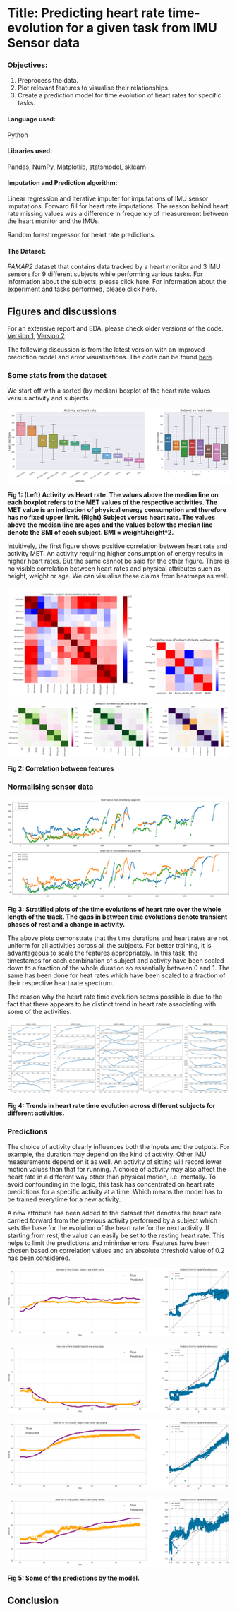 # Title: Predicting heart rate time-evolution for a given task from IMU Sensor data 

### Objectives:
1. Preprocess the data.
2. Plot relevant features to visualise their relationships.
4. Create a prediction model for time evolution of heart rates for specific tasks.

#### Language used:
Python

#### Libraries used:
Pandas, NumPy, Matplotlib, statsmodel, sklearn

#### Imputation and Prediction algorithm:
Linear regression and Iterative imputer for imputations of IMU sensor imputations. Forward fill for heart rate imputations. The reason behind heart rate missing values was a difference in frequency of measurement between the heart monitor and the IMUs.

Random forest regressor for heart rate predictions.

#### The Dataset:
*PAMAP2* dataset that contains data tracked by a heart monitor and 3 IMU sensors for 9 different subjects while performing various tasks. For information about the subjects, please click here. For information about the experiment and tasks performed, please click here.



## Figures and discussions

For an extensive report and EDA, please check older versions of the code. [Version 1](https://github.com/rud-ninja/IMU_Sensors_EDA/blob/main/IMU_sensor_analysis_code.ipynb), [Version 2](https://github.com/rud-ninja/IMU_Sensors_EDA/blob/main/IMU_new_2.ipynb)

The following discussion is from the latest version with an improved prediction model and error visualisations. The code can be found [here](https://github.com/rud-ninja/IMU_Sensors_EDA/blob/main/IMU4.ipynb).


### Some stats from the dataset

We start off with a sorted (by median) boxplot of the heart rate values versus activity and subjects.

![](https://github.com/rud-ninja/IMU_Sensors_EDA/blob/main/imgs/boxplots_hr.png)

**Fig 1: (Left) Activity vs Heart rate. The values above the median line on each boxplot refers to the MET values of the respective activities. The MET value is an indication of physical energy consumption and therefore has no fixed upper limit. (Right) Subject versus heart rate. The values above the median line are ages and the values below the median line denote the BMI of each subject. BMI = weight/height^2.**

Intuitively, the first figure shows positive correlation between heart rate and activity MET. An activity requiring higher consumption of energy results in higher heart rates. But the same cannot be said for the other figure. There is no visible correlation between heart rates and physical attributes such as height, weight or age. We can visualise these claims from heatmaps as well.

![](https://github.com/rud-ninja/IMU_Sensors_EDA/blob/main/imgs/clubbed_heatmaps.jpg)
![](https://github.com/rud-ninja/IMU_Sensors_EDA/blob/main/imgs/corr_imu_pa.png)

**Fig 2: Correlation between features**


### Normalising sensor data

![](https://github.com/rud-ninja/IMU_Sensors_EDA/blob/main/new_imgs/hr%20vs%20time%20per%20age.png)
![](https://github.com/rud-ninja/IMU_Sensors_EDA/blob/main/new_imgs/hr%20vs%20time%20per%20bmi.png)

**Fig 3: Stratified plots of the time evolutions of heart rate over the whole length of the track. The gaps in between time evolutions denote transient phases of rest and a change in activity.**

The above plots demonstrate that the time durations and heart rates are not uniform for all activities across all the subjects. For better training, it is advantageous to scale the features appropriately. In this task, the timestamps for each combination of subject and activity have been scaled down to a fraction of the whole duration so essentially between 0 and 1. The same has been done for heat rates which have been scaled to a fraction of their respective heart rate spectrum.

The reason why the heart rate time evolution seems possible is due to the fact that there appears to be distinct trend in heart rate associating with some of the activities.

![](https://github.com/rud-ninja/IMU_Sensors_EDA/blob/main/imgs/clubbed_trends.png)

**Fig 4: Trends in heart rate time evolution across different subjects for different activities.**


### Predictions

The choice of activity clearly influences both the inputs and the outputs. For example, the duration may depend on the kind of activity. Other IMU measurements depend on it as well. An activity of sitting will record lower motion values than that for running. A choice of activity may also affect the heart rate in a different way other than physical motion, i.e. mentally. To avoid confounding in the logic, this task has concentrated on heart rate predictions for a specific activity at a time. Which means the model has to be trained everytime for a new activity.

A new attribute has been added to the dataset that denotes the heart rate carried forward from the previous activity performed by a subject which sets the base for the evolution of the heart rate for the next activity. If starting from rest, the value can easily be set to the resting heart rate. This helps to limit the predictions and minimise errors. Features have been chosen based on correlation values and an absolute threshold value of 0.2 has been considered.

![](https://github.com/rud-ninja/IMU_Sensors_EDA/blob/main/imgs/cycling_prediction.png)

![](https://github.com/rud-ninja/IMU_Sensors_EDA/blob/main/imgs/lying_prediction.png)

![](https://github.com/rud-ninja/IMU_Sensors_EDA/blob/main/imgs/rope_jumping_prediction.png)

![](https://github.com/rud-ninja/IMU_Sensors_EDA/blob/main/imgs/running_prediction.png)

**Fig 5: Some of the predictions by the model.**


## Conclusion
